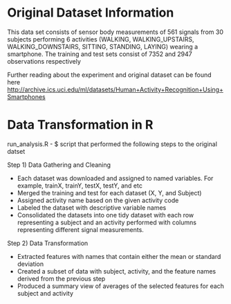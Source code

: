 Original Dataset Information
====================================================
This data set consists of sensor body measurements of 561 signals from 30 subjects performing 6 activities (WALKING, WALKING_UPSTAIRS, WALKING_DOWNSTAIRS, SITTING, STANDING, LAYING) wearing a smartphone.
The training and test sets consist of 7352 and 2947 observations respectively

Further reading about the experiment and original dataset can be found here
http://archive.ics.uci.edu/ml/datasets/Human+Activity+Recognition+Using+Smartphones

Data Transformation in R
===================================================
run_analysis.R - $ script that performed the following steps to the original datset

Step 1) Data Gathering and Cleaning
- Each dataset was downloaded and assigned to named variables. For example, trainX, trainY, testX, testY, and etc
- Merged the training and test for each dataset (X, Y, and Subject)
- Assigned activity name based on the given activity code 
- Labeled the dataset with descriptive variable names 
- Consolidated the datasets into one tidy dataset with each row representing a subject and an activity performed with 
  columns representing different signal measurements.
  
Step 2) Data Transformation
- Extracted features with names that contain either the mean or standard deviation 
- Created a subset of data with subject, activity, and the feature names derived from the previous step
- Produced a summary view of averages of the selected features for each subject and activity 
